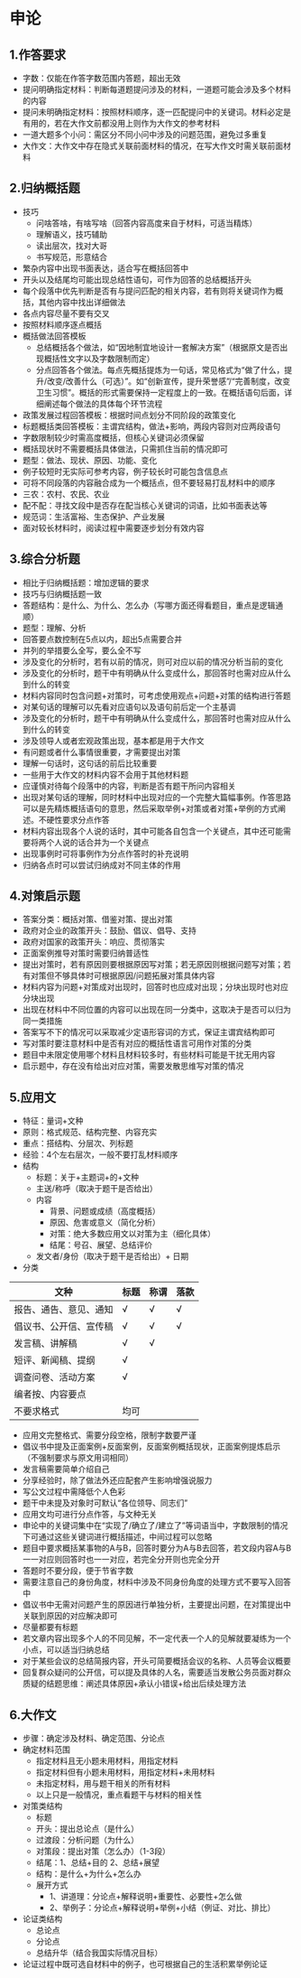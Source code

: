 # 申论
## 1.作答要求
- 字数：仅能在作答字数范围内答题，超出无效
- 提问明确指定材料：判断每道题提问涉及的材料，一道题可能会涉及多个材料的内容
- 提问未明确指定材料：按照材料顺序，逐一匹配提问中的关键词。材料必定是有用的，若在大作文前都没用上则作为大作文的参考材料
- 一道大题多个小问：需区分不同小问中涉及的问题范围，避免过多重复
- 大作文：大作文中存在隐式关联前面材料的情况，在写大作文时需关联前面材料


## 2.归纳概括题
- 技巧
  - 问啥答啥，有啥写啥（回答内容高度来自于材料，可适当精炼）
  - 理解语义，技巧辅助
  - 读出层次，找对大哥
  - 书写规范，形意结合
- 繁杂内容中出现书面表达，适合写在概括回答中
- 开头以及结尾均可能出现总结性语句，可作为回答的总结概括开头
- 每个段落中优先判断是否有与提问匹配的相关内容，若有则将关键词作为概括，其他内容中找出详细做法
- 各点内容尽量不要有交叉
- 按照材料顺序逐点概括
- 概括做法回答模板
  - 总结概括各个做法，如“因地制宜地设计一套解决方案”（根据原文是否出现概括性文字以及字数限制而定）
  - 分点回答各个做法。每点先概括提炼为一句话，常见格式为“做了什么，提升/改变/改善什么（可选）”。如“创新宣传，提升荣誉感”/“完善制度，改变卫生习惯”。概括的形式需要保持一定程度上的一致。在概括语句后面，详细阐述每个做法的具体每个环节流程
- 政策发展过程回答模板：根据时间点划分不同阶段的政策变化
- 标题概括类回答模板：主谓宾结构，做法+影响，两段内容则对应两段语句
- 字数限制较少时需高度概括，但核心关键词必须保留
- 概括现状时不需要概括具体做法，只需抓住当前的情况即可
- 题型：做法、现状、原因、功能、变化
- 例子较短时无实际可参考内容，例子较长时可能包含信息点
- 可将不同段落的内容融合成为一个概括点，但不要轻易打乱材料中的顺序
- 三农：农村、农民、农业
- 配不配：寻找文段中是否存在配当核心关键词的词语，比如书面表达等
- 规范词：生活富裕、生态保护、产业发展
- 面对较长材料时，阅读过程中需要逐步划分有效内容



## 3.综合分析题
- 相比于归纳概括题：增加逻辑的要求
- 技巧与归纳概括题一致
- 答题结构：是什么、为什么、怎么办（写哪方面还得看题目，重点是逻辑通顺）
- 题型：理解、分析
- 回答要点数控制在5点以内，超出5点需要合并
- 并列的举措要么全写，要么全不写
- 涉及变化的分析时，若有以前的情况，则可对应以前的情况分析当前的变化
- 涉及变化的分析时，题干中有明确从什么变成什么，那回答时也需对应从什么到什么的转变
- 材料内容同时包含问题+对策时，可考虑使用观点+问题+对策的结构进行答题
- 对某句话的理解可以先看对应语句以及语句前后定一个主基调
- 涉及变化的分析时，题干中有明确从什么变成什么，那回答时也需对应从什么到什么的转变
- 涉及领导人或者宏观政策出现，基本都是用于大作文
- 有问题或者什么事情很重要，才需要提出对策
- 理解一句话时，这句话的前后比较重要
- 一些用于大作文的材料内容不会用于其他材料题
- 应谨慎对待每个段落中的内容，判断是否有题干所问内容相关
- 出现对某句话的理解，同时材料中出现对应的一个完整大篇幅事例。作答思路可以是先精炼概括语句的意思，然后采取举例+对策或者对策+举例的方式阐述。不硬性要求分点作答
- 材料内容出现各个人说的话时，其中可能各自包含一个关键点，其中还可能需要将两个人说的话合并为一个关键点
- 出现事例时可将事例作为分点作答时的补充说明
- 归纳各点时可以尝试归纳成对不同主体的作用


## 4.对策启示题
- 答案分类：概括对策、借鉴对策、提出对策
- 政府对企业的政策开头：鼓励、倡议、倡导、支持
- 政府对国家的政策开头：响应、贯彻落实
- 正面案例推导对策时需要归纳普适性
- 提出对策时，若有原因则要根据原因写对策；若无原因则根据问题写对策；若有对策但不够具体时可根据原因/问题拓展对策具体内容
- 材料内容为问题+对策成对出现时，回答时也应成对出现；分块出现时也对应分块出现
- 出现在材料中不同位置的内容可以出现在同一分类中，这取决于是否可以归为同一类措施
- 答案写不下的情况可以采取减少定语形容词的方式，保证主谓宾结构即可
- 写对策时要注意材料中是否有对应的概括性语言可用作对策的分类
- 题目中未限定使用哪个材料且材料较多时，有些材料可能是干扰无用内容
- 启示题中，存在没有给出对应对策，需要发散思维写对策的情况


## 5.应用文
- 特征：量词+文种
- 原则：格式规范、结构完整、内容充实
- 重点：搭结构、分层次、列标题
- 经验：4个左右层次，一般不要打乱材料顺序
- 结构
  - 标题：关于+主题词+的+文种
  - 主送/称呼（取决于题干是否给出）
  - 内容
     - 背景、问题或成绩（高度概括）
     - 原因、危害或意义（简化分析）
     - 对策：绝大多数应用文以对策为主（细化具体）
     - 结尾：号召、展望、总结评价
  - 发文者/身份（取决于题干是否给出）+ 日期
- 分类

|文种|标题|称谓|落款|
|--|--|--|--|
|报告、通告、意见、通知|√|√|√|
|倡议书、公开信、宣传稿|√|√|√|
|发言稿、讲解稿|√|√||
|短评、新闻稿、提纲|√|||
|调查问卷、活动方案|√|||
|编者按、内容要点||||
|不要求格式|均可|||

- 应用文完整格式、需要分段空格，限制字数要严谨
- 倡议书中提及正面案例+反面案例，反面案例概括现状，正面案例提炼启示（不强制要求与原文用词相同）
- 发言稿需要简单介绍自己
- 分享经验时，除了做法外还应配套产生影响增强说服力
- 写公文过程中需降低个人色彩
- 题干中未提及对象时可默认“各位领导、同志们”
- 应用文均可进行分点作答，与文种无关
- 申论中的关键词集中在“实现了/确立了/建立了”等词语当中，字数限制的情况下可通过这些关键词进行概括描述，中间过程可以忽略
- 题目中要求概括某事物的A与B，回答时要分为A与B去回答，若文段内容A与B一一对应则回答时也一一对应，若完全分开则也完全分开
- 答题时不要分段，便于节省字数
- 需要注意自己的身份角度，材料中涉及不同身份角度的处理方式不要写入回答中
- 倡议书中无需对问题产生的原因进行单独分析，主要提出问题，在对策提出中关联到原因的对应解决即可
- 尽量都要有标题
- 若文章内容出现多个人的不同见解，不一定代表一个人的见解就要凝练为一个小点，可以适当归纳总结
- 对于某些会议的总结简报内容，开头可简要概括会议的名称、人员等会议概要
- 回复群众疑问的公开信，可以提及具体的人名，需要适当发散公务员面对群众质疑的结题思维：阐述具体原因+承认小错误+给出后续处理方法



## 6.大作文
- 步骤：确定涉及材料、确定范围、分论点
- 确定材料范围
  - 指定材料且无小题未用材料，用指定材料
  - 指定材料但有小题未用材料，用指定材料+未用材料
  - 未指定材料，用与题干相关的所有材料
  - 以上只是一般情况，重点看题干与材料的相关性
- 对策类结构
  - 标题
  - 开头：提出总论点（是什么）
  - 过渡段：分析问题（为什么）
  - 对策段：提出对策（怎么办）（1-3段）
  - 结尾：1、总结+目的 2、总结+展望
  - 结构：是什么+为什么+怎么办
  - 展开方式
    - 1、讲道理：分论点+解释说明+重要性、必要性+怎么做
    - 2、举例子：分论点+解释说明+举例+小结（例证、对比、排比）
- 论证类结构
  - 总论点
  - 分论点
  - 总结升华（结合我国实际情况目标）
- 论证过程中既可选自材料中的例子，也可根据自己的生活积累举例论证


